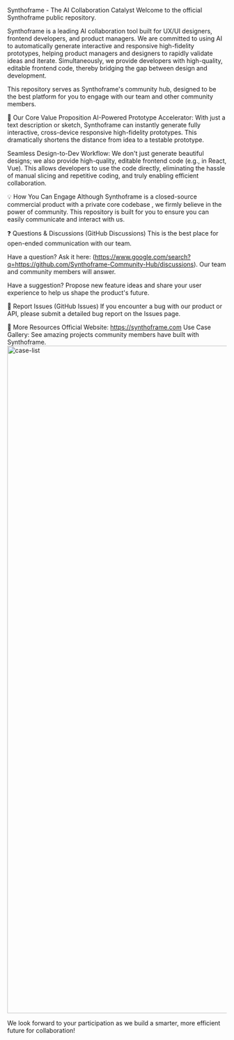 Synthoframe - The AI Collaboration Catalyst
Welcome to the official Synthoframe public repository.

Synthoframe is a leading AI collaboration tool built for UX/UI designers, frontend developers, and product managers. We are committed to using AI to automatically generate interactive and responsive high-fidelity prototypes, helping product managers and designers to rapidly validate ideas and iterate. Simultaneously, we provide developers with high-quality, editable frontend code, thereby bridging the gap between design and development.   

This repository serves as Synthoframe's community hub, designed to be the best platform for you to engage with our team and other community members.

🚀 Our Core Value Proposition
AI-Powered Prototype Accelerator: With just a text description or sketch, Synthoframe can instantly generate fully interactive, cross-device responsive high-fidelity prototypes. This dramatically shortens the distance from idea to a testable prototype.   

Seamless Design-to-Dev Workflow: We don't just generate beautiful designs; we also provide high-quality, editable frontend code (e.g., in React, Vue). This allows developers to use the code directly, eliminating the hassle of manual slicing and repetitive coding, and truly enabling efficient collaboration.   

💡 How You Can Engage
Although Synthoframe is a closed-source commercial product with a private core codebase , we firmly believe in the power of community. This repository is built for you to ensure you can easily communicate and interact with us.   

❓ Questions & Discussions (GitHub Discussions)
This is the best place for open-ended communication with our team.

Have a question? Ask it here: (https://www.google.com/search?q=https://github.com/Synthoframe-Community-Hub/discussions). Our team and community members will answer.

Have a suggestion? Propose new feature ideas and share your user experience to help us shape the product's future.

🐛 Report Issues (GitHub Issues)
If you encounter a bug with our product or API, please submit a detailed bug report on the Issues page.   

🔗 More Resources
Official Website: https://synthoframe.com
Use Case Gallery: See amazing projects community members have built with Synthoframe.   
<img width="1442" height="1528" alt="case-list" src="https://github.com/user-attachments/assets/25edd3e0-ecd5-49eb-bdd1-fce2bb279b1c" />

We look forward to your participation as we build a smarter, more efficient future for collaboration!
